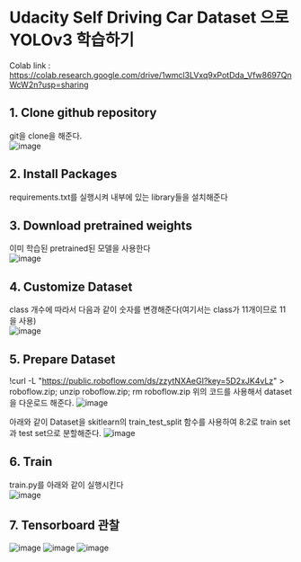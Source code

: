 # Udacity Self Driving Car Dataset 으로 YOLOv3 학습하기  
Colab link : https://colab.research.google.com/drive/1wmcl3LVxq9xPotDda_Vfw8697QnWcW2n?usp=sharing


## 1. Clone github repository  

git을 clone을 해준다.   
![image](https://user-images.githubusercontent.com/69920975/122338777-1da1c480-cf7b-11eb-93e1-7a06963f8c27.png)

 
## 2. Install Packages  
requirements.txt를 실행시켜 내부에 있는 library들을 설치해준다  

## 3. Download pretrained weights  
이미 학습된 pretrained된 모델을 사용한다   
![image](https://user-images.githubusercontent.com/69920975/122344276-94da5700-cf81-11eb-8d9b-176d464a8e46.png)  

## 4. Customize Dataset  
class 개수에 따라서 다음과 같이 숫자를 변경해준다(여기서는 class가 11개이므로 11을 사용)  
![image](https://user-images.githubusercontent.com/69920975/122344555-e387f100-cf81-11eb-8a9f-1e3f55eb2331.png)

## 5. Prepare Dataset  
!curl -L "https://public.roboflow.com/ds/zzytNXAeGI?key=5D2xJK4vLz" > roboflow.zip; unzip roboflow.zip; rm roboflow.zip
위의 코드를 사용해서 dataset을 다운로드 해준다. 
![image](https://user-images.githubusercontent.com/69920975/122345125-7759bd00-cf82-11eb-946f-dfce0c0e98be.png)  

아래와 같이 Dataset을 skitlearn의 train_test_split 함수를 사용하여 8:2로 train set과 test set으로 분할해준다.
![image](https://user-images.githubusercontent.com/69920975/122345251-9e17f380-cf82-11eb-97c5-38b3b5910fa0.png)    

## 6. Train  
train.py를 아래와 같이 실행시킨다  
![image](https://user-images.githubusercontent.com/69920975/122345843-4463f900-cf83-11eb-8561-ddaf6ed9e0ab.png)  

## 7. Tensorboard 관찰 
![image](https://user-images.githubusercontent.com/69920975/122345932-5f366d80-cf83-11eb-8618-129478178a1d.png)
![image](https://user-images.githubusercontent.com/69920975/122345967-6b222f80-cf83-11eb-838b-e5547a78f0b5.png)
![image](https://user-images.githubusercontent.com/69920975/122346003-75442e00-cf83-11eb-9bb6-ebe0206256dd.png)



